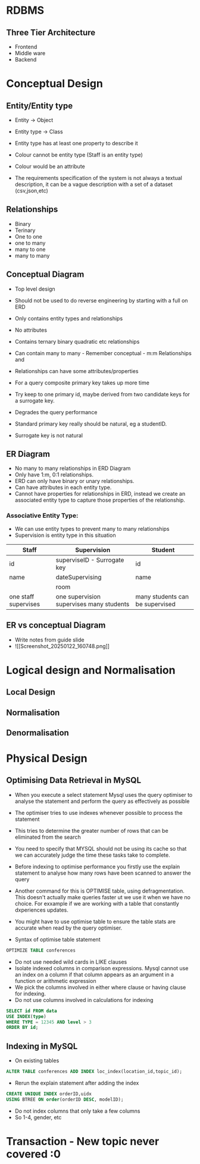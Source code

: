 # RDBMS


## Three Tier Architecture

- Frontend
- Middle ware
- Backend
# Conceptual Design 

## Entity/Entity type

- Entity -> Object 
- Entity type -> Class
- Entity type has at least one property to describe it
- Colour cannot be entity type (Staff is an entity type)
- Colour would be an attribute

- The requirements specification of the system is not always a textual description, it can be a vague description with a set of a dataset (csv,json,etc)
## Relationships
- Binary 
- Terinary
- One to one
- one to many
- many to one
- many to many
## Conceptual Diagram

- Top level design
- Should not be used to do reverse engineering by starting with a full on ERD
- Only contains entity types and relationships
- No attributes
- Contains ternary binary quadratic etc relationships
- Can contain many to many - Remember conceptual - m:m Relationships and 
- Relationships can have some attributes/properties

- For a query composite primary key takes up more time
- Try keep to one primary id, maybe derived from two candidate keys for a surrogate key.
- Degrades the query performance
- Standard primary key really should be natural, eg a studentID.
- Surrogate key is not natural
## ER Diagram
- No many to many relationships in ERD Diagram
- Only have 1:m, 0:1 relationships. 
- ERD can only have binary or unary relationships.
- Can have attributes in each entity type.
- Cannot have properties for relationships in ERD, instead we create an associated entity type to capture those properties of the relationship.

### Associative Entity Type:

- We can use entity types to prevent many to many relationships
- Supervision is entity type in this situation

| Staff                | Supervision                              | Student                         |
| -------------------- | ---------------------------------------- | ------------------------------- |
| id                   | superviseID - Surrogate key              | id                              |
| name                 | dateSupervising                          | name                            |
|                      | room                                     |                                 |
| one staff supervises | one supervision supervises many students | many students can be supervised |

## ER vs conceptual Diagram

- Write notes from guide slide
- ![[Screenshot_20250122_160748.png]]
# Logical design and Normalisation

## Local Design

## Normalisation

## Denormalisation

# Physical Design

## Optimising Data Retrieval in MySQL

- When you execute a select statement Mysql uses the query optimiser to analyse the statement and perform the query as effectively as possible
- The optimiser tries to use indexes whenever possible to process the statement
- This tries to determine the greater number of rows that can be eliminated from the search
- You need to specify that MYSQL should not be using its cache so that we can accurately judge the time these tasks take to complete.

- Before indexing to optimise performance you firstly use the explain statement to analyse how many rows have been scanned to answer the query
- Another command for this is OPTIMISE table, using defragmentation. This doesn't actually make queries faster ut we use it when we have no choice. For exxample if we are working with a table that constantly dxperiences updates.
- You might have to use optimise table to ensure the table stats are accurate when read by the query optimiser.
- Syntax of optimise table statement

``` SQL
OPTIMIZE TABLE conferences
```

- Do not use needed wild cards in LIKE clauses 
- Isolate indexed columns in comparison expressions. Mysql cannot use an index on a column if that column appears as an argument in a function or arithmetic expression
- We pick the columns involved in either where clause or having clause for indexing.
- Do not use columns involved in calculations for indexing
``` SQL
SELECT id FROM data
USE INDEX(type)
WHERE TYPE = 12345 AND level > 3
ORDER BY id;
```
## Indexing in MySQL 

- On existing tables
``` SQL
ALTER TABLE conferences ADD INDEX loc_index(location_id,topic_id);
```

- Rerun the explain statement after adding the index

``` SQL
CREATE UNIQUE INDEX orderID,uidx
USING BTREE ON order(orderID DESC, modelID);
```

- Do not index columns that only take a few columns
- So 1-4, gender, etc
# Transaction - New topic never covered :0

